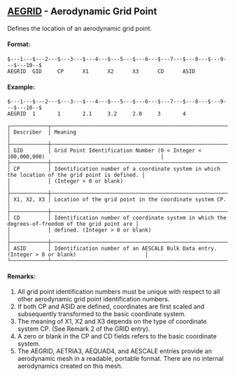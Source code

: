 ## [AEGRID](https://help.hexagonmi.com/bundle/MSC_Nastran_2022.4/page/Nastran_Combined_Book/qrg/bulkab/TOC.AEGRID.xhtml) - Aerodynamic Grid Point

Defines the location of an aerodynamic grid point.

#### Format:

```nastran
$---1---$---2---$---3---$---4---$---5---$---6---$---7---$---8---$---9---$---10--$
AEGRID  GID     CP      X1      X2      X3      CD      ASID                    
```

#### Example:

```nastran
$---1---$---2---$---3---$---4---$---5---$---6---$---7---$---8---$---9---$---10--$
AEGRID  1       1       2.1     3.2     2.0     3       4                       
```

```text
┌────────────┬──────────────────────────────────────────────────────────────────────────────────────────────────┐
│ Describer  │ Meaning                                                                                          │
├────────────┼──────────────────────────────────────────────────────────────────────────────────────────────────┤
│ GID        │ Grid Point Identification Number (0 < Integer < 100,000,000)                                     │
├────────────┼──────────────────────────────────────────────────────────────────────────────────────────────────┤
│ CP         │ Identification number of a coordinate system in which the location of the grid point is defined. │
│            │ (Integer > 0 or blank)                                                                           │
├────────────┼──────────────────────────────────────────────────────────────────────────────────────────────────┤
│ X1, X2, X3 │ Location of the grid point in the coordinate system CP.                                          │
├────────────┼──────────────────────────────────────────────────────────────────────────────────────────────────┤
│ CD         │ Identification number of coordinate system in which the degrees-of-freedom of the grid point are │
│            │ defined. (Integer > 0 or blank)                                                                  │
├────────────┼──────────────────────────────────────────────────────────────────────────────────────────────────┤
│ ASID       │ Identification number of an AESCALE Bulk Data entry. (Integer > 0 or blank)                      │
└────────────┴──────────────────────────────────────────────────────────────────────────────────────────────────┘
```

#### Remarks:

1. All grid point identification numbers must be unique with respect to all other aerodynamic grid point identification numbers.
2. If both CP and ASID are defined, coordinates are first scaled and subsequently transformed to the basic coordinate system.
3. The meaning of X1, X2 and X3 depends on the type of coordinate system CP. (See Remark 2 of the GRID entry).
4. A zero or blank in the CP and CD fields refers to the basic coordinate system.
5. The AEGRID, AETRIA3, AEQUAD4, and AESCALE entries provide an aerodynamic mesh in a readable, portable format. There are no internal aerodynamics created on this mesh.
